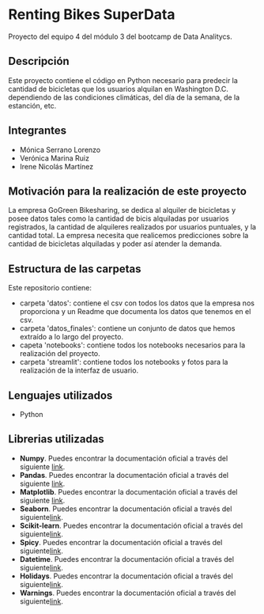 
# Renting Bikes SuperData
Proyecto del equipo 4 del módulo 3 del bootcamp de Data Analitycs.

## Descripción
Este proyecto contiene el código en Python necesario para predecir la cantidad de bicicletas que los usuarios alquilan en Washington D.C. dependiendo de las condiciones climáticas, del día de la semana, de la estanción, etc. 

## Integrantes
* Mónica Serrano Lorenzo
* Verónica Marina Ruiz
* Irene Nicolás Martínez

## Motivación para la realización de este proyecto
La empresa GoGreen Bikesharing, se dedica al alquiler de bicicletas y posee datos tales como la cantidad de bicis alquiladas por usuarios registrados, la cantidad de alquileres realizados por usuarios puntuales, y la cantidad total. La empresa necesita que realicemos predicciones sobre la cantidad de bicicletas alquiladas y poder así atender la demanda.

## Estructura de las carpetas
 Este repositorio contiene:
 - carpeta 'datos': contiene el csv con todos los datos que la empresa nos proporciona y un Readme que documenta los datos que tenemos en el csv.
 - carpeta 'datos_finales': contiene un conjunto de datos que hemos extraído a lo largo del proyecto.
 - capeta 'notebooks': contiene todos los notebooks necesarios para la realización del proyecto.
 - carpeta 'streamlit': contiene todos los notebooks y fotos para la realización de la interfaz de usuario.


## Lenguajes utilizados
* Python

## Librerias utilizadas
* **Numpy**. Puedes encontrar la documentación oficial a través del siguiente [link](https://numpy.org/doc/stable/user/).
* **Pandas**. Puedes encontrar la documentación oficial a través del siguiente [link](https://pandas.pydata.org/docs/user_guide/index.html).
* **Matplotlib**. Puedes encontrar la documentación oficial a través del siguiente [link](https://matplotlib.org/stable/users/index.html).
* **Seaborn**. Puedes encontrar la documentación oficial a través del siguiente[link](https://seaborn.pydata.org/tutorial.html).
* **Scikit-learn**. Puedes encontrar la documentación oficial a través del siguiente[link](https://scikit-learn.org/stable/user_guide.html).
* **Spicy**. Puedes encontrar la documentación oficial a través del siguiente[link](https://docs.scipy.org/doc/scipy/).
* **Datetime**. Puedes encontrar la documentación oficial a través del siguiente[link](https://docs.python.org/es/3/library/datetime.html).
* **Holidays**. Puedes encontrar la documentación oficial a través del siguiente[link](https://pypi.org/project/holidays/).
* **Warnings**. Puedes encontrar la documentación oficial a través del siguiente[link](https://docs.python.org/3/library/warnings.html).